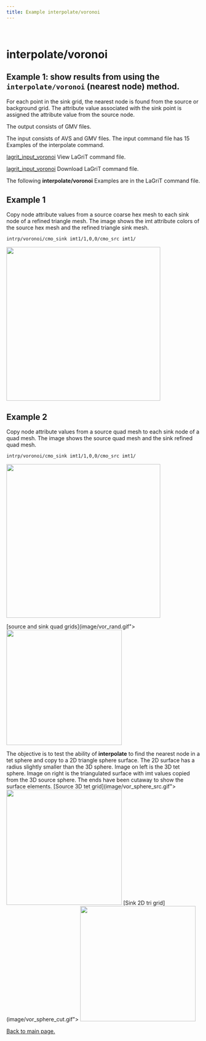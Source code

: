 ```yaml
---
title: Example interpolate/voronoi
---
```


 

# interpolate/voronoi



## Example 1: show results from using the **`interpolate/voronoi`** (nearest node) method.


 For each point in the sink grid, the nearest node is found from the
 source or background grid. The attribute value associated with the
 sink point is assigned the attribute value from the source node.

 The output consists of GMV files.

 The input consists of AVS and GMV files. The input command file has 15 Examples of the interpolate command.
 
 [lagrit_input_voronoi](lagrit_input_voronoi.md) View LaGriT command file.
 
 [lagrit_input_voronoi](lagrit_input_voronoi) Download LaGriT command file.


The following **interpolate/voronoi** Examples are in the LaGriT command file.

## Example 1


Copy node attribute values from a source coarse hex mesh to each sink node of a refined triangle mesh. 
The image shows the imt attribute colors of the source hex mesh and the refined triangle sink mesh.

```
intrp/voronoi/cmo_sink imt1/1,0,0/cmo_src imt1/ 
```
<img width="400" src="https://lanl.github.io/LaGriT/assets/images/vor1.gif">
 

## Example 2

Copy node attribute values from a source quad mesh to each sink node of a quad mesh.
The image shows the source quad mesh and the sink refined quad mesh.

```
intrp/voronoi/cmo_sink imt1/1,0,0/cmo_src imt1/ 
```
<img width="400" src="https://lanl.github.io/LaGriT/assets/images/vor1.gif">
 

[source and sink quad grids](image/vor_rand.gif">
<img height="300" width="300" src="https://lanl.github.io/LaGriT/assets/images/vor_rand_TN.GIF)](image/vor_rand.gif">

 The objective is to test the ability of **interpolate** to find the
 nearest node in a tet sphere and copy to a 2D triangle sphere surface.
 The 2D surface has a radius slightly smaller than the 3D sphere. Image
 on left is the 3D tet sphere. Image on right is the triangulated
 surface with imt values copied from the 3D source sphere. The ends
 have been cutaway to show the surface elements.
[Source 3D tet grid](image/vor_sphere_src.gif">
<img height="300" width="300" src="https://lanl.github.io/LaGriT/assets/images/vor_sphere_src_TN.GIF)](image/vor_sphere_src.gif">
[Sink 2D tri grid](image/vor_sphere_cut.gif">
<img height="300" width="300" src="https://lanl.github.io/LaGriT/assets/images/vor_sphere_cut_TN.GIF)](image/vor_sphere_cut.gif">



[Back to main page.](commands/main_interpolate.md)

